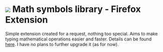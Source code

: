 # <img src="https://addons.mozilla.org/user-media/addon_icons/2785/2785835-32.png?modified=69251a5f"> Math symbols library - Firefox Extension
Simple extension created for a request, nothing too special. Aims to make typing mathematical operations easier and faster.
Details can be found <a href="https://addons.mozilla.org/en-US/firefox/addon/math-symbols-library/">here</a>. I have no plans to further upgrade it (as for now).
